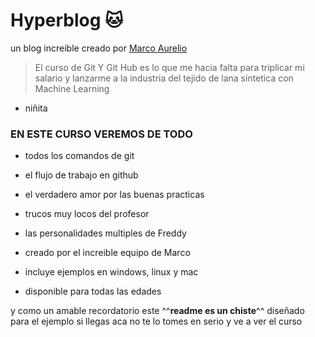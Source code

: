 # Hyperblog   🐱
un blog increible creado por [Marco Aurelio](https://github.com/marco18ovi "Marco Aurelio")
>El curso de Git Y Git Hub es lo que me hacia falta para triplicar mi salario y lanzarme a la industria del tejido de lana sintetica con Machine Learning

- niñita

### EN ESTE CURSO VEREMOS DE TODO
* todos los comandos de git
* el flujo de trabajo en github
* el verdadero amor por las buenas practicas
* trucos muy locos del profesor
* las personalidades multiples de Freddy
* creado por el increible equipo de Marco

* incluye ejemplos en windows, linux y mac
* disponible para todas las edades

y como un amable recordatorio este ^^**readme es un chiste**^^ diseñado para el ejemplo si llegas aca no te lo tomes en serio y ve a ver el curso